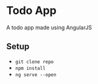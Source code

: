 # Todo App
A todo app made using AngularJS
## Setup
- `git clone repo`  
- `npm install`
-  `ng serve --open`